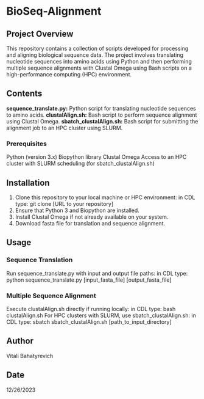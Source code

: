 # BioSeq-Alignment

## Project Overview
This repository contains a collection of scripts developed for processing and aligning biological sequence data. The project involves translating nucleotide sequences into amino acids using Python and then performing multiple sequence alignments with Clustal Omega using Bash scripts on a high-performance computing (HPC) environment.

## Contents
**sequence_translate.py:** Python script for translating nucleotide sequences to amino acids.
**clustalAlign.sh:** Bash script to perform sequence alignment using Clustal Omega.
**sbatch_clustalAlign.sh:** Bash script for submitting the alignment job to an HPC cluster using SLURM.

### Prerequisites
Python (version 3.x)
Biopython library
Clustal Omega
Access to an HPC cluster with SLURM scheduling (for sbatch_clustalAlign.sh)

## Installation
1. Clone this repository to your local machine or HPC environment:
in CDL type: git clone [URL to your repository] 
2. Ensure that Python 3 and Biopython are installed.
3. Install Clustal Omega if not already available on your system.
4. Download fasta file for translation and sequence alignment.
   
## Usage
### Sequence Translation
Run sequence_translate.py with input and output file paths:
in CDL type: python sequence_translate.py [input_fasta_file] [output_fasta_file]
### Multiple Sequence Alignment
Execute clustalAlign.sh directly if running locally:
in CDL type: bash clustalAlign.sh
For HPC clusters with SLURM, use sbatch_clustalAlign.sh:
in CDL type: sbatch sbatch_clustalAlign.sh [path_to_input_directory]

## Author
Vitali Bahatyrevich

## Date
12/26/2023
